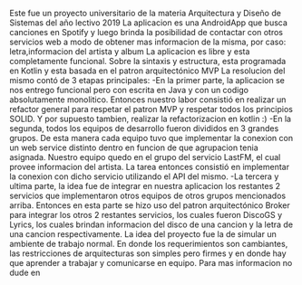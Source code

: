 Este fue un proyecto universitario de la materia Arquitectura y Diseño de Sistemas del año lectivo 2019
La aplicacion es una AndroidApp que busca canciones en Spotify y luego brinda la posibilidad de contactar con otros servicios web 
a modo de obtener mas informacion de la misma, por caso: letra,informacion del artista y album
La aplicacion es libre y esta completamente funcional. 
Sobre la sintaxis y estructura, esta programada en Kotlin y esta basada en el patron arquitectónico MVP
La resolucion del mismo contó de 3 etapas principales:
-En la primer parte, la aplicacion se nos entrego funcional pero con escrita en Java y con un codigo absolutamente monolitico. Entonces nuestro labor
consistió en realizar un refactor general para respetar el patron MVP y respetar todos los principios SOLID. Y por supuesto tambien, realizar la 
refactorizacion en kotlin :)
-En la segunda, todos los equipos de desarrollo fueron divididos en 3 grandes grupos. De esta manera cada equipo tuvo que implementar la conexion 
con un web service distinto dentro en funcion de que agrupacion tenia asignada. Nuestro equipo quedo en el grupo del servicio LastFM, el cual provee
informacion del artista. La tarea entonces consistió en implementar la conexion con dicho servicio utilizando el API del mismo.
-La tercera y ultima parte, la idea fue de integrar en nuestra aplicacion los restantes 2 servicios que implementaron otros equipos de otros grupos
mencionados arriba. Entonces en esta parte se hizo uso del patron arquitectónico Broker para integrar los otros 2 restantes servicios, los cuales fueron
DiscoGS y Lyrics, los cuales brindan informacion del disco de una cancion y la letra de una cancion respectivamente. 
La idea del proyecto fue la de simular un ambiente de trabajo normal. En donde los requerimientos son cambiantes, las restricciones de arquitecturas son  simples
pero firmes y en donde hay que aprender a trabajar y comunicarse en equipo.
Para mas informacion no dude en  
